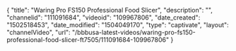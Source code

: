 {
    "title": "Waring Pro FS150 Professional Food Slicer",
    "description": "",
    "channelid": "111091684",
    "videoid": "109967806",
    "date_created": "1502518453",
    "date_modified": "1504049170",
    "type": "captivate",
    "layout": "channelVideo",
    "url": "\/bbbusa-latest-videos\/waring-pro-fs150-professional-food-slicer-ft7505\/111091684-109967806"
}